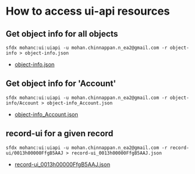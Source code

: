 # How to access ui-api resources

## Get object info for all objects
```
sfdx mohanc:ui:uiapi -u mohan.chinnappan.n_ea2@gmail.com -r object-info > object-info.json

```

- [object-info.json](./object-info.json)

## Get object info for 'Account'
```
sfdx mohanc:ui:uiapi -u mohan.chinnappan.n_ea2@gmail.com -r object-info/Account > object-info_Account.json
```
- [object-info_Account.json](./object-info_Account.json)

## record-ui for a given record
```
sfdx mohanc:ui:uiapi -u mohan.chinnappan.n_ea2@gmail.com -r record-ui/0013h00000FfgB5AAJ > record-ui_0013h00000FfgB5AAJ.json
```

- [record-ui_0013h00000FfgB5AAJ.json](./record-ui_0013h00000FfgB5AAJ.json)






